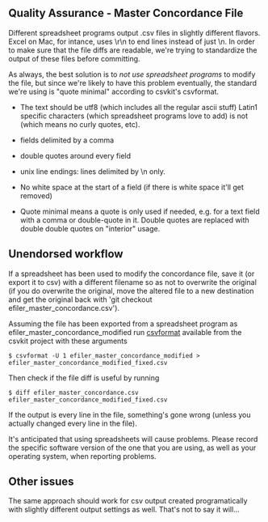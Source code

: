 ## Quality Assurance - Master Concordance File

Different spreadsheet programs output .csv files in slightly different flavors. Excel on Mac, for intance, uses \r\n to end lines instead of just \n. In order to make sure that the file diffs are readable, we're trying to standardize the output of these files before committing. 

As always, the best solution is to *not use spreadsheet programs* to modify the file, but since we're likely to have this problem eventually,  the standard we're using is "quote minimal" according to csvkit's csvformat.

- The text should be utf8 (which includes all the regular ascii stuff) Latin1 specific characters (which spreadsheet programs love to add) is not (which means no curly quotes, etc). 
- fields delimited by a comma
- double quotes around every field
- unix line endings: lines delimited by \n only.
- No white space at the start of a field (if there is white space it'll get removed)

- Quote minimal means a quote is only used if needed, e.g. for a text field with a comma or double-quote in it. Double quotes are replaced with double double quotes on "interior" usage. 

## Unendorsed workflow

If a spreadsheet has been used to modify the concordance file, save it (or export it to csv) with a different filename so as not to overwrite the original (if you do overwrite the original, move the altered file to a new destination and get the original back with 'git checkout efiler_master_concordance.csv').

Assuming the file has been exported from a spreadsheet program as efiler_master_concordance_modified run [csvformat](http://csvkit.readthedocs.io/en/1.0.2/scripts/csvformat.html) available from the csvkit project with these arguments 

	$ csvformat -U 1 efiler_master_concordance_modified > efiler_master_concordance_modified_fixed.csv

Then check if the file diff is useful by running 
	
	$ diff efiler_master_concordance.csv efiler_master_concordance_modified_fixed.csv

If the output is every line in the file, something's gone wrong (unless you actually changed every line in the file). 

It's anticipated that using spreadsheets will cause problems. Please record the specific software version of the one that you are using, as well as your operating system, when reporting problems.

## Other issues

The same approach should work for csv output created programatically with slightly different output settings as well. That's not to say it will... 
